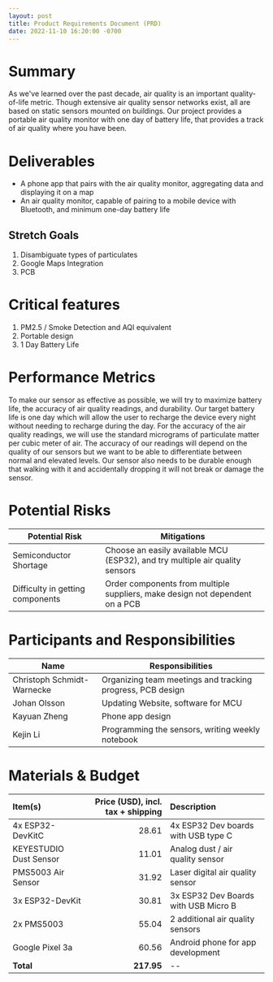 ```yaml
---
layout: post
title: Product Requirements Document (PRD)
date: 2022-11-10 16:20:00 -0700
---
```

# Summary
As we've learned over the past decade, air quality is an important quality-of-life metric. Though extensive air quality sensor networks exist, all are based on static sensors mounted on buildings. Our project provides a portable air quality monitor with one day of battery life, that provides a track of air quality where you have been.

# Deliverables
* A phone app that pairs with the air quality monitor, aggregating data and displaying it on a map
* An air quality monitor, capable of pairing to a mobile device with Bluetooth, and minimum one-day battery life

## Stretch Goals
1. Disambiguate types of particulates
1. Google Maps Integration
1. PCB

# Critical features
1. PM2.5 / Smoke Detection and AQI equivalent
1. Portable design
1. 1 Day Battery Life

# Performance Metrics
To make our sensor as effective as possible, we will try to maximize battery life, the accuracy of air quality readings, and durability.  Our target battery life is one day which will allow the user to recharge the device every night without needing to recharge during the day.  For the accuracy of the air quality readings, we will use the standard micrograms of particulate matter per cubic meter of air.  The accuracy of our readings will depend on the quality of our sensors but we want to be able to differentiate between normal and elevated levels.  Our sensor also needs to be durable enough that walking with it and accidentally dropping it will not break or damage the sensor.

# Potential Risks

| Potential Risk                    | Mitigations             |
| ---                               | ---                |
| Semiconductor Shortage            | Choose an easily available MCU (ESP32), and try multiple air quality sensors | 
| Difficulty in getting components  | Order components from multiple suppliers, make design not dependent on a PCB |

# Participants and Responsibilities

| Name                          | Responsibilities        |
| ---                           | ---                |
| Christoph Schmidt-Warnecke    | Organizing team meetings and tracking progress, PCB design     |
| Johan Olsson                  | Updating Website, software for MCU |
| Kayuan Zheng                  | Phone app design |
| Kejin Li                      | Programming the sensors, writing weekly notebook |

# Materials & Budget

| Item(s)                   | Price (USD), incl. tax + shipping | Description               |
| :---                      | ---:          | :---                      |
| 4x ESP32-DevKitC          | 28.61         | 4x ESP32 Dev boards with USB type C | 
| KEYESTUDIO Dust Sensor    | 11.01         | Analog dust / air quality sensor |
| PMS5003 Air Sensor        | 31.92         | Laser digital air quality sensor |
| 3x ESP32-DevKit           | 30.81         | 3x ESP32 Dev Boards with USB Micro B |
| 2x PMS5003                | 55.04         | 2 additional air quality sensors |
| Google Pixel 3a           | 60.56         | Android phone for app development |
| **Total**                 | **217.95**    | -- |
